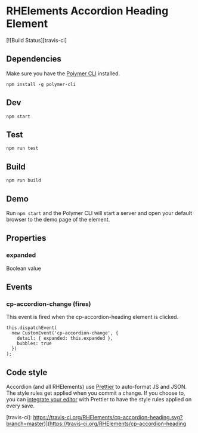 # RHElements Accordion Heading Element

[![Build Status][travis-ci]

## Dependencies

Make sure you have the [Polymer CLI][polymer-cli] installed.

    npm install -g polymer-cli

## Dev

    npm start

## Test

    npm run test

## Build

    npm run build

## Demo

Run `npm start` and the Polymer CLI will start a server and open your default browser to the demo page of the element.

## Properties
### expanded
Boolean value

## Events
### cp-accordion-change (fires)
This event is fired when the cp-accordion-heading element is clicked.
```
this.dispatchEvent(
  new CustomEvent('cp-accordion-change', {
    detail: { expanded: this.expanded },
    bubbles: true
  })
);
```

## Code style

Accordion (and all RHElements) use [Prettier][prettier] to auto-format JS and JSON.  The style rules get applied when you commit a change.  If you choose to, you can [integrate your editor][prettier-ed] with Prettier to have the style rules applied on every save.

[prettier]: https://github.com/prettier/prettier/
[prettier-ed]: https://github.com/prettier/prettier/#editor-integration
[polymer-cli]: https://github.com/Polymer/polymer-cli
[travis-ci]: https://travis-ci.org/RHElements/cp-accordion-heading.svg?branch=master)](https://travis-ci.org/RHElements/cp-accordion-heading
